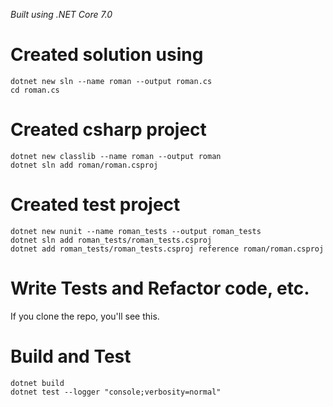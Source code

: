 _Built using .NET Core 7.0_

# Created solution using

```
dotnet new sln --name roman --output roman.cs
cd roman.cs
```

# Created csharp project

```
dotnet new classlib --name roman --output roman
dotnet sln add roman/roman.csproj
```

# Created test project

```
dotnet new nunit --name roman_tests --output roman_tests
dotnet sln add roman_tests/roman_tests.csproj
dotnet add roman_tests/roman_tests.csproj reference roman/roman.csproj
```

# Write Tests and Refactor code, etc.

If you clone the repo, you'll see this.

# Build and Test

```
dotnet build
dotnet test --logger "console;verbosity=normal"
```
